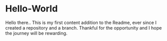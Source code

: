 # Hello-World

Hello there.. This is my first content addition to the Readme, ever since I created a repository and a branch. Thankful for the opportunity and I hope the journey will be rewarding. 

